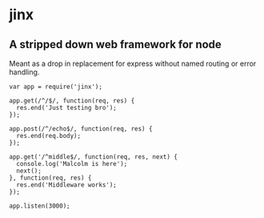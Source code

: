 jinx
====

A stripped down web framework for node
--------------------------------------

Meant as a drop in replacement for express without named routing or error handling.

    var app = require('jinx');

    app.get(/^/$/, function(req, res) {
      res.end('Just testing bro');
    });

    app.post(/^/echo$/, function(req, res) {
      res.end(req.body);
    });

    app.get('/^middle$/, function(req, res, next) {
      console.log('Malcolm is here');
      next();
    }, function(req, res) {
      res.end('Middleware works');
    });

    app.listen(3000);
